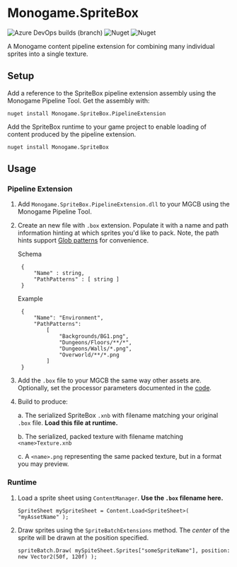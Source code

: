 # Monogame.SpriteBox

![Azure DevOps builds (branch)](https://img.shields.io/azure-devops/build/scott-lin/503c90f9-8364-43c3-ad65-9801d8630354/1/master.svg)
![Nuget](https://img.shields.io/nuget/v/Monogame.SpriteBox.svg?label=Runtime%20nuget)
![Nuget](https://img.shields.io/nuget/v/Monogame.SpriteBox.PipelineExtension.svg?label=Pipeline%20Extension%20nuget)

A Monogame content pipeline extension for combining many individual sprites into a single texture.

## Setup

Add a reference to the SpriteBox pipeline extension assembly using the Monogame Pipeline Tool. Get the assembly with:

    nuget install Monogame.SpriteBox.PipelineExtension

Add the SpriteBox runtime to your game project to enable loading of content produced by the pipeline extension.

    nuget install Monogame.SpriteBox

## Usage

### Pipeline Extension

1. Add `Monogame.SpriteBox.PipelineExtension.dll` to your MGCB using the Monogame Pipeline Tool.

2. Create an new file with `.box` extension. Populate it with a name and path information hinting at which sprites you'd like to pack. Note, the path hints support [Glob patterns](https://en.wikipedia.org/wiki/Glob_(programming)) for convenience.

    Schema

        {
            "Name" : string,
            "PathPatterns" : [ string ]
        }
    
    Example

        {
            "Name": "Environment",
            "PathPatterns":
                [
                    "Backgrounds/BG1.png",
                    "Dungeons/Floors/**/*",
                    "Dungeons/Walls/*.png",
                    "Overworld/**/*.png
                ]
        }

3. Add the `.box` file to your MGCB the same way other assets are. Optionally, set the processor parameters documented in the [code](https://github.com/scott-lin/Monogame.SpriteBox/blob/master/PipelineExtension/Processor/SpriteBoxProcessor.cs).

4. Build to produce:

    a. The serialized SpriteBox `.xnb` with filename matching your original `.box` file. **Load this file at runtime.**
    
    b. The serialized, packed texture with filename matching `<name>Texture.xnb`
    
    c. A `<name>.png` representing the same packed texture, but in a format you may preview.

### Runtime

1. Load a sprite sheet using `ContentManager`. **Use the `.box` filename here.**

       SpriteSheet mySpriteSheet = Content.Load<SpriteSheet>( "myAssetName" );

2. Draw sprites using the `SpriteBatchExtensions` method. The *center* of the sprite will be drawn at the position specified.

       spriteBatch.Draw( mySpiteSheet.Sprites["someSpriteName"], position: new Vector2(50f, 120f) );
